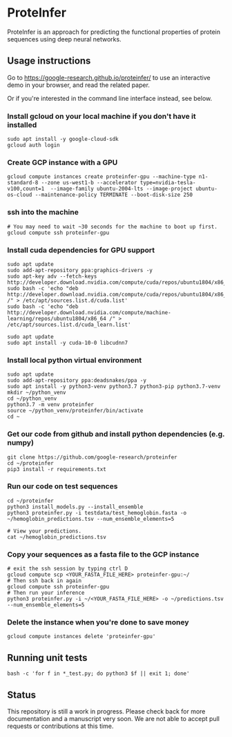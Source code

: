 # ProteInfer

ProteInfer is an approach for predicting the functional properties of protein
sequences using deep neural networks.

## Usage instructions

Go to https://google-research.github.io/proteinfer/ to use an interactive demo in your
browser, and read the related paper.

Or if you're interested in the command line interface instead, see below.

### Install gcloud on your local machine if you don't have it installed
```
sudo apt install -y google-cloud-sdk
gcloud auth login
```

### Create GCP instance with a GPU
```
gcloud compute instances create proteinfer-gpu --machine-type n1-standard-8 --zone us-west1-b --accelerator type=nvidia-tesla-v100,count=1  --image-family ubuntu-2004-lts --image-project ubuntu-os-cloud --maintenance-policy TERMINATE --boot-disk-size 250
```

### ssh into the machine
```
# You may need to wait ~30 seconds for the machine to boot up first.
gcloud compute ssh proteinfer-gpu
```

### Install cuda dependencies for GPU support
```
sudo apt update
sudo add-apt-repository ppa:graphics-drivers -y
sudo apt-key adv --fetch-keys http://developer.download.nvidia.com/compute/cuda/repos/ubuntu1804/x86_64/7fa2af80.pub
sudo bash -c 'echo "deb http://developer.download.nvidia.com/compute/cuda/repos/ubuntu1804/x86_64 /" > /etc/apt/sources.list.d/cuda.list'
sudo bash -c 'echo "deb http://developer.download.nvidia.com/compute/machine-learning/repos/ubuntu1804/x86_64 /" > /etc/apt/sources.list.d/cuda_learn.list'

sudo apt update
sudo apt install -y cuda-10-0 libcudnn7
```

### Install local python virtual environment
```
sudo apt update
sudo add-apt-repository ppa:deadsnakes/ppa -y
sudo apt install -y python3-venv python3.7 python3-pip python3.7-venv 
mkdir ~/python_venv
cd ~/python_venv
python3.7 -m venv proteinfer
source ~/python_venv/proteinfer/bin/activate
cd ~
```

### Get our code from github and install python dependencies (e.g. numpy)
```
git clone https://github.com/google-research/proteinfer
cd ~/proteinfer
pip3 install -r requirements.txt
```

### Run our code on test sequences
```
cd ~/proteinfer
python3 install_models.py --install_ensemble
python3 proteinfer.py -i testdata/test_hemoglobin.fasta -o ~/hemoglobin_predictions.tsv --num_ensemble_elements=5

# View your predictions.
cat ~/hemoglobin_predictions.tsv
```

### Copy your sequences as a fasta file to the GCP instance
```
# exit the ssh session by typing ctrl D
gcloud compute scp <YOUR_FASTA_FILE_HERE> proteinfer-gpu:~/
# Then ssh back in again
gcloud compute ssh proteinfer-gpu
# Then run your inference
python3 proteinfer.py -i ~/<YOUR_FASTA_FILE_HERE> -o ~/predictions.tsv --num_ensemble_elements=5
```

### Delete the instance when you're done to save money
```
gcloud compute instances delete 'proteinfer-gpu'
```


## Running unit tests
```
bash -c 'for f in *_test.py; do python3 $f || exit 1; done'
```

## Status

This repository is still a work in progress. Please check back for more
documentation and a manuscript very soon. We are not able to accept pull 
requests or contributions at this time.
